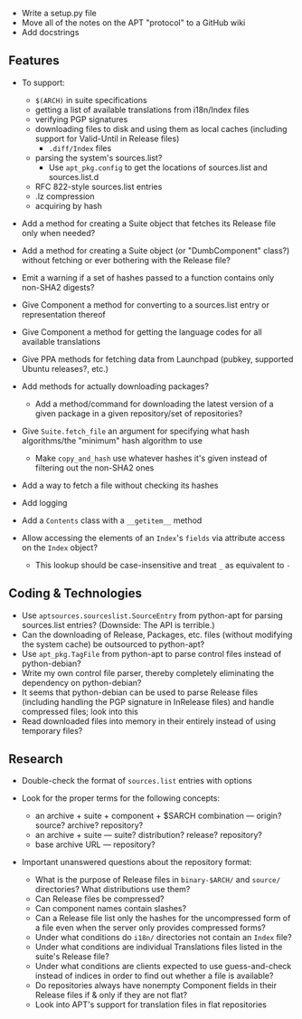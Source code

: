 - Write a setup.py file
- Move all of the notes on the APT "protocol" to a GitHub wiki
- Add docstrings

Features
--------
- To support:
    - `$(ARCH)` in suite specifications
    - getting a list of available translations from i18n/Index files
    - verifying PGP signatures
    - downloading files to disk and using them as local caches (including
      support for Valid-Until in Release files)
        - `.diff/Index` files
    - parsing the system's sources.list?
        - Use `apt_pkg.config` to get the locations of sources.list and
          sources.list.d
    - RFC 822-style sources.list entries
    - .lz compression
    - acquiring by hash

- Add a method for creating a Suite object that fetches its Release file only
  when needed?
- Add a method for creating a Suite object (or "DumbComponent" class?) without
  fetching or ever bothering with the Release file?
- Emit a warning if a set of hashes passed to a function contains only non-SHA2
  digests?
- Give Component a method for converting to a sources.list entry or
  representation thereof
- Give Component a method for getting the language codes for all available
  translations
- Give PPA methods for fetching data from Launchpad (pubkey, supported Ubuntu
  releases?, etc.)
- Add methods for actually downloading packages?
    - Add a method/command for downloading the latest version of a given
      package in a given repository/set of repositories?
- Give `Suite.fetch_file` an argument for specifying what hash algorithms/the
  "minimum" hash algorithm to use
    - Make `copy_and_hash` use whatever hashes it's given instead of filtering
      out the non-SHA2 ones
- Add a way to fetch a file without checking its hashes
- Add logging
- Add a `Contents` class with a `__getitem__` method
- Allow accessing the elements of an `Index`'s `fields` via attribute access on
  the `Index` object?
    - This lookup should be case-insensitive and treat `_` as equivalent to `-`

Coding & Technologies
---------------------
- Use `aptsources.sourceslist.SourceEntry` from python-apt for parsing
  sources.list entries?  (Downside: The API is terrible.)
- Can the downloading of Release, Packages, etc. files (without modifying the
  system cache) be outsourced to python-apt?
- Use `apt_pkg.TagFile` from python-apt to parse control files instead of
  python-debian?
- Write my own control file parser, thereby completely eliminating the
  dependency on python-debian?
- It seems that python-debian can be used to parse Release files (including
  handling the PGP signature in InRelease files) and handle compressed files;
  look into this
- Read downloaded files into memory in their entirely instead of using
  temporary files?

Research
--------
- Double-check the format of `sources.list` entries with options

- Look for the proper terms for the following concepts:
    - an archive + suite + component + $SARCH combination — origin? source?
      archive? repository?
    - an archive + suite — suite? distribution? release? repository?
    - base archive URL — repository?

- Important unanswered questions about the repository format:
    - What is the purpose of Release files in `binary-$ARCH/` and `source/`
      directories?  What distributions use them?
    - Can Release files be compressed?
    - Can component names contain slashes?
    - Can a Release file list only the hashes for the uncompressed form of a
      file even when the server only provides compressed forms?
    - Under what conditions do `i18n/` directories not contain an `Index` file?
    - Under what conditions are individual Translations files listed in the
      suite's Release file?
    - Under what conditions are clients expected to use guess-and-check instead
      of indices in order to find out whether a file is available?
    - Do repositories always have nonempty Component fields in their Release
      files if & only if they are not flat?
    - Look into APT's support for translation files in flat repositories
